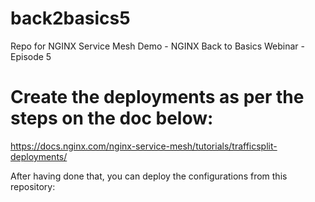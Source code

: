 # back2basics5
Repo for NGINX Service Mesh Demo - NGINX Back to Basics Webinar - Episode 5


# Create the deployments as per the steps on the doc below:
https://docs.nginx.com/nginx-service-mesh/tutorials/trafficsplit-deployments/


After having done that, you can deploy the configurations from this repository:


